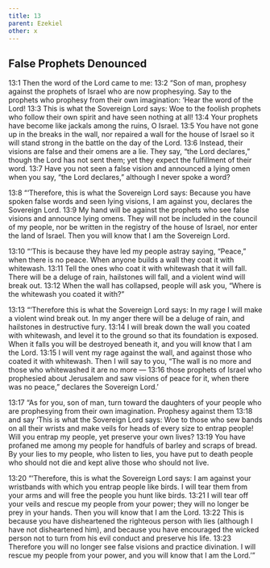 ```yaml
---
title: 13
parent: Ezekiel
other: x
---
```


## False Prophets Denounced

<a name="13:1">13:1</a> Then the word of the Lord came to me: <a name="13:2">13:2</a> “Son of man, prophesy against the prophets of Israel who are now prophesying. Say to the prophets who prophesy from their own imagination: ‘Hear the word of the Lord! <a name="13:3">13:3</a> This is what the Sovereign Lord says: Woe to the foolish prophets who follow their own spirit and have seen nothing at all! <a name="13:4">13:4</a> Your prophets have become like jackals among the ruins, O Israel. <a name="13:5">13:5</a> You have not gone up in the breaks in the wall, nor repaired a wall for the house of Israel so it will stand strong in the battle on the day of the Lord. <a name="13:6">13:6</a> Instead, their visions are false and their omens are a lie. They say, “the Lord declares,” though the Lord has not sent them; yet they expect the fulfillment of their word. <a name="13:7">13:7</a> Have you not seen a false vision and announced a lying omen when you say, “the Lord declares,” although I never spoke a word?

<a name="13:8">13:8</a> “‘Therefore, this is what the Sovereign Lord says: Because you have spoken false words and seen lying visions, I am against you, declares the Sovereign Lord. <a name="13:9">13:9</a> My hand will be against the prophets who see false visions and announce lying omens. They will not be included in the council of my people, nor be written in the registry of the house of Israel, nor enter the land of Israel. Then you will know that I am the Sovereign Lord.

<a name="13:10">13:10</a> “‘This is because they have led my people astray saying, “Peace,” when there is no peace. When anyone builds a wall they coat it with whitewash. <a name="13:11">13:11</a> Tell the ones who coat it with whitewash that it will fall. There will be a deluge of rain, hailstones will fall, and a violent wind will break out. <a name="13:12">13:12</a> When the wall has collapsed, people will ask you, “Where is the whitewash you coated it with?”

<a name="13:13">13:13</a> “‘Therefore this is what the Sovereign Lord says: In my rage I will make a violent wind break out. In my anger there will be a deluge of rain, and hailstones in destructive fury. <a name="13:14">13:14</a> I will break down the wall you coated with whitewash, and level it to the ground so that its foundation is exposed. When it falls you will be destroyed beneath it, and you will know that I am the Lord. <a name="13:15">13:15</a> I will vent my rage against the wall, and against those who coated it with whitewash. Then I will say to you, “The wall is no more and those who whitewashed it are no more — <a name="13:16">13:16</a> those prophets of Israel who prophesied about Jerusalem and saw visions of peace for it, when there was no peace,” declares the Sovereign Lord.’

<a name="13:17">13:17</a> “As for you, son of man, turn toward the daughters of your people who are prophesying from their own imagination. Prophesy against them <a name="13:18">13:18</a> and say ‘This is what the Sovereign Lord says: Woe to those who sew bands on all their wrists and make veils for heads of every size to entrap people! Will you entrap my people, yet preserve your own lives? <a name="13:19">13:19</a> You have profaned me among my people for handfuls of barley and scraps of bread. By your lies to my people, who listen to lies, you have put to death people who should not die and kept alive those who should not live.

<a name="13:20">13:20</a> “‘Therefore, this is what the Sovereign Lord says: I am against your wristbands with which you entrap people like birds. I will tear them from your arms and will free the people you hunt like birds. <a name="13:21">13:21</a> I will tear off your veils and rescue my people from your power; they will no longer be prey in your hands. Then you will know that I am the Lord. <a name="13:22">13:22</a> This is because you have disheartened the righteous person with lies (although I have not disheartened him), and because you have encouraged the wicked person not to turn from his evil conduct and preserve his life. <a name="13:23">13:23</a> Therefore you will no longer see false visions and practice divination. I will rescue my people from your power, and you will know that I am the Lord.’”
